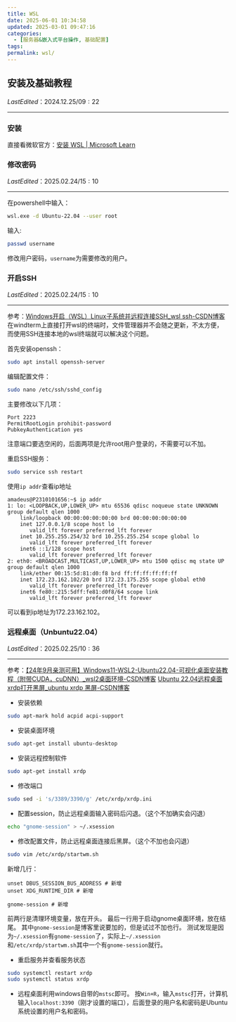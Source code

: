 ```yaml
---
title: WSL
date: 2025-06-01 10:34:58
updated: 2025-03-01 09:47:16
categories:
  - [服务器&嵌入式平台操作, 基础配置]
tags:
permalink: wsl/
---
```


## 安装及基础教程
$Last Edited：2024.12.25/09:22$
___
### 安装
直接看微软官方：[安装 WSL | Microsoft Learn](https://learn.microsoft.com/zh-cn/windows/wsl/install)

### 修改密码
$Last Edited：2025.02.24/15:10$
___

在powershell中输入：
```bash
wsl.exe -d Ubuntu-22.04 --user root
```

输入:
```bash
passwd username
```
修改用户密码，`username`为需要修改的用户。

### 开启SSH
$Last Edited：2025.02.24/15:10$
___

参考：[Windows开启（WSL）Linux子系统并远程连接SSH_wsl ssh-CSDN博客](https://blog.csdn.net/tzsm11/article/details/137093575)
在windterm上直接打开wsl的终端时，文件管理器并不会随之更新，不太方便，而使用SSH连接本地的wsl终端就可以解决这个问题。

首先安装openssh：
```bash
sudo apt install openssh-server
```

编辑配置文件：
```bash
sudo nano /etc/ssh/sshd_config
```

主要修改以下几项：
```text
Port 2223
PermitRootLogin prohibit-password
PubkeyAuthentication yes
```
注意端口要选空闲的，后面两项是允许root用户登录的，不需要可以不加。

重启SSH服务：
```bash
sudo service ssh restart
```

使用`ip addr`查看ip地址
```text
amadeus@P2310101656:~$ ip addr
1: lo: <LOOPBACK,UP,LOWER_UP> mtu 65536 qdisc noqueue state UNKNOWN group default qlen 1000
    link/loopback 00:00:00:00:00:00 brd 00:00:00:00:00:00
    inet 127.0.0.1/8 scope host lo
       valid_lft forever preferred_lft forever
    inet 10.255.255.254/32 brd 10.255.255.254 scope global lo
       valid_lft forever preferred_lft forever
    inet6 ::1/128 scope host 
       valid_lft forever preferred_lft forever
2: eth0: <BROADCAST,MULTICAST,UP,LOWER_UP> mtu 1500 qdisc mq state UP group default qlen 1000
    link/ether 00:15:5d:81:d0:f8 brd ff:ff:ff:ff:ff:ff
    inet 172.23.162.102/20 brd 172.23.175.255 scope global eth0
       valid_lft forever preferred_lft forever
    inet6 fe80::215:5dff:fe81:d0f8/64 scope link 
       valid_lft forever preferred_lft forever
```
可以看到ip地址为172.23.162.102。

### 远程桌面（Unbuntu22.04）
$Last Edited：2025.02.25/10:36$
___

参考：[【24年9月亲测可用】Windows11-WSL2-Ubuntu22.04-可视化桌面安装教程（附带CUDA，cuDNN）_wsl2桌面环境-CSDN博客](https://blog.csdn.net/Leo9344/article/details/141965910)
[Ubuntu 22.04远程桌面xrdp打开黑屏_ubuntu xrdp 黑屏-CSDN博客](https://blog.csdn.net/taxuebufeng/article/details/141063474)

- 安装依赖
```bash
sudo apt-mark hold acpid acpi-support
```

- 安装桌面环境
```bash
sudo apt-get install ubuntu-desktop
```

- 安装远程控制软件
```bash
sudo apt-get install xrdp
```

- 修改端口
```bash
sudo sed -i 's/3389/3390/g' /etc/xrdp/xrdp.ini
```

- 配置session，防止远程桌面输入密码后闪退。（这个不加确实会闪退）
```bash
echo "gnome-session" > ~/.xsession
```

- 修改配置文件，防止远程桌面连接后黑屏。（这个不加也会闪退）
```bash
sudo vim /etc/xrdp/startwm.sh
```

新增几行：
```text
unset DBUS_SESSION_BUS_ADDRESS # 新增 
unset XDG_RUNTIME_DIR # 新增

gnome-session # 新增
```
前两行是清理环境变量，放在开头。
最后一行用于启动gnome桌面环境，放在结尾。
其中`gnome-session`是博客里说要加的，但是试过不加也行。
测试发现是因为`~/.xsession`有`gnome-session`了，实际上`~/.xsession`和`/etc/xrdp/startwm.sh`其中一个有`gnome-session`就行。

- 重启服务并查看服务状态
```bash
sudo systemctl restart xrdp
sudo systemctl status xrdp
```

- 远程桌面利用windows自带的`mstsc`即可。
按`Win+R`，输入`mstsc`打开，计算机输入`localhost:3390`（刚才设置的端口），后面登录的用户名和密码是Ubuntu系统设置的用户名和密码。